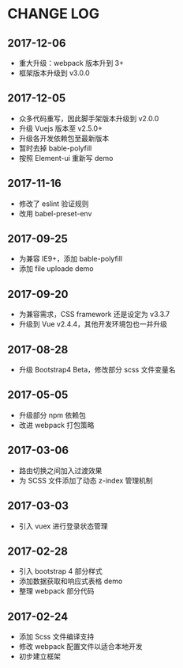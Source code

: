 # CHANGE LOG

## 2017-12-06
- 重大升级：webpack 版本升到 3+
- 框架版本升级到 v3.0.0

## 2017-12-05
- 众多代码重写，因此脚手架版本升级到 v2.0.0
- 升级 Vuejs 版本至 v2.5.0+
- 升级各开发依赖包至最新版本
- 暂时去掉 bable-polyfill
- 按照 Element-ui 重新写 demo

## 2017-11-16
- 修改了 eslint 验证规则
- 改用 babel-preset-env

## 2017-09-25
- 为兼容 IE9+，添加 bable-polyfill
- 添加 file uploade demo

## 2017-09-20
- 为兼容需求，CSS framework 还是设定为 v3.3.7
- 升级到 Vue v2.4.4，其他开发环境包也一并升级

## 2017-08-28
- 升级 Bootstrap4 Beta，修改部分 scss 文件变量名

## 2017-05-05
- 升级部分 npm 依赖包
- 改进 webpack 打包策略

## 2017-03-06
- 路由切换之间加入过渡效果
- 为 SCSS 文件添加了动态 z-index 管理机制

## 2017-03-03
- 引入 vuex 进行登录状态管理

## 2017-02-28
- 引入 bootstrap 4 部分样式
- 添加数据获取和响应式表格 demo
- 整理 webpack 部分代码

## 2017-02-24
- 添加 Scss 文件编译支持
- 修改 webpack 配置文件以适合本地开发
- 初步建立框架
